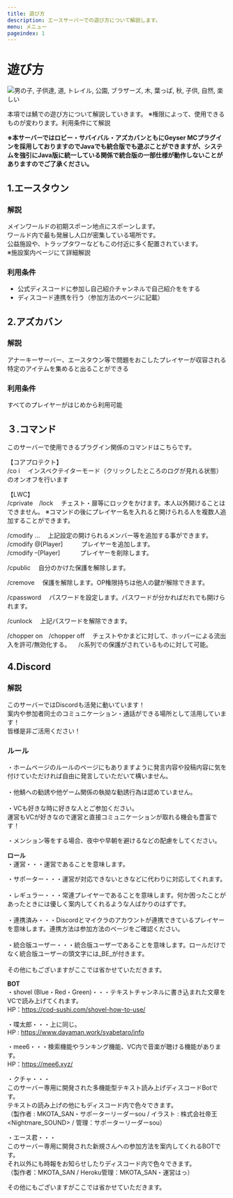 ```yaml
---
title: 遊び方
description: エースサーバーでの遊び方について解説します。
menu: メニュー
pageindex: 1
---
```

# 遊び方

<!--StartFragment-->

![男の子, 子供達, 道, トレイル, 公園, ブラザーズ, 木, 葉っぱ, 秋, 子供, 自然, 楽しい](https://cdn.pixabay.com/photo/2020/10/05/20/03/boys-5630669_960_720.jpg)

<!--EndFragment-->



本項では鯖での遊び方について解説していきます。
※権限によって、使用できるものが変わります。利用条件にて解説

**※本サーバーではロビー・サバイバル・アズカバンともにGeyser MCプラグインを採用しておりますのでJavaでも統合版でも遊ぶことができますが、システムを強引にJava版に統一している関係で統合版の一部仕様が動作しないことがありますのでご了承ください。**

## 1.エースタウン

### 解説

メインワールドの初期スポーン地点にスポーンします。\
ワールド内で最も発展し人口が密集している場所です。\
公益施設や、トラップタワーなどもこの付近に多く配置されています。\
※施設案内ページにて詳細解説

### 利用条件

* 公式ディスコードに参加し自己紹介チャンネルで自己紹介ををする  
* ディスコード連携を行う（参加方法のページに記載）

## 2.アズカバン

### 解説

アナーキーサーバー、エースタウン等で問題をおこしたプレイヤーが収容される\
特定のアイテムを集めると出ることができる

### 利用条件

すべてのプレイヤーがはじめから利用可能

## ３.コマンド

このサーバーで使用できるプラグイン関係のコマンドはこちらです。

【コアプロテクト】\
/co i 
　インスペクテイターモード（クリックしたところのログが見れる状態）のオンオフを行います

【LWC】\
/cprivate　/lock
　チェスト・扉等にロックをかけます。本人以外開けることはできません。
※コマンドの後にプレイヤー名を入れると開けられる人を複数人追加することができます。

/cmodify …
　上記設定の開けられるメンバー等を追加する事ができます。\
/cmodify @\[Player]　　　プレイヤーを追加します。\
/cmodify –\[Player]　　　  プレイヤーを削除します。

/cpublic
　自分のかけた保護を解除します。

/cremove
　保護を解除します。OP権限持ちは他人の鍵が解除できます。

/cpassword <Password>
　パスワードを設定します。パスワードが分かればだれでも開けられます。

/cunlock <Password>
　上記パスワードを解除できます。

/chopper on　/chopper off
　チェストやかまどに対して、ホッパーによる流出入を許可/無効化する。
　/c系列での保護がされているものに対して可能。

## 4.Discord

### 解説　

このサーバーではDiscordも活発に動いています！\
案内や参加者同士のコミュニケーション・通話ができる場所として活用しています！\
皆様是非ご活用ください！

### **ルール**

・ホームページのルールのページにもありますように発言内容や投稿内容に気を付けていただければ自由に発言していただいて構いません。\
\
・他鯖への勧誘や他ゲーム関係の執拗な勧誘行為は認めていません。\
\
・VCも好きな時に好きな人とご参加ください。\
運営もVCが好きなので運営と直接コミュニケーションが取れる機会も豊富です！

・メンション等をする場合、夜中や早朝を避けるなどの配慮をしてください。

**ロール**\
・運営・・・運営であることを意味します。

・サポーター・・・運営が対応できないときなどに代わりに対応してくれます。\
\
・レギュラー・・・常連プレイヤーであることを意味します。何か困ったことがあったときには優しく案内してくれるような人ばかりのはずです。\
\
・連携済み・・・Discordとマイクラのアカウントが連携できているプレイヤーを意味します。連携方法は参加方法のページをご確認ください。\
\
・統合版ユーザー・・・統合版ユーザーであることを意味します。ロールだけでなく統合版ユーザーの頭文字には\_BE\_が付きます。\
\
その他にもございますがここでは省かせていただきます。

**BOT**\
・shovel (Blue・Red・Green)・・・テキストチャンネルに書き込まれた文章をVCで読み上げてくれます。\
HP：https://cod-sushi.com/shovel-how-to-use/

・喋太郎・・・上に同じ。\
HP : https://www.dayaman.work/syabetaro/info

・mee6・・・検索機能やランキング機能、VC内で音楽が聴ける機能があります。\
HP：https://mee6.xyz/

・クチャ・・・\
このサーバー専用に開発された多機能型テキスト読み上げディスコードBotです。\
テキストの読み上げの他にもディスコード内で色々できます。\
（製作者 : MKOTA_SAN・サポーターリーダーsou / イラスト : 株式会社帝王<Nightmare_SOUND> / 管理：サポーターリーダーsou）

・エース君・・・\
このサーバー専用に開発された新規さんへの参加方法を案内してくれるBOTです。\
それ以外にも時報をお知らせしたりディスコード内で色々できます。\
（製作者：MKOTA_SAN / Heroku管理：MKOTA_SAN・運営はっ）

その他にもございますがここでは省かせていただきます。
